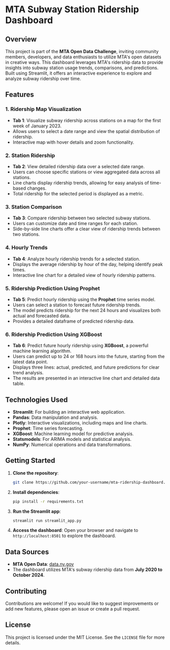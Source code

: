 

# MTA Subway Station Ridership Dashboard

## Overview

This project is part of the **MTA Open Data Challenge**, inviting community members, developers, and data enthusiasts to utilize MTA's open datasets in creative ways. This dashboard leverages MTA's ridership data to provide insights into subway station usage trends, comparisons, and predictions. Built using Streamlit, it offers an interactive experience to explore and analyze subway ridership over time.

## Features

### 1. Ridership Map Visualization
- **Tab 1**: Visualize subway ridership across stations on a map for the first week of January 2023.
- Allows users to select a date range and view the spatial distribution of ridership.
- Interactive map with hover details and zoom functionality.

### 2. Station Ridership
- **Tab 2**: View detailed ridership data over a selected date range.
- Users can choose specific stations or view aggregated data across all stations.
- Line charts display ridership trends, allowing for easy analysis of time-based changes.
- Total ridership for the selected period is displayed as a metric.

### 3. Station Comparison
- **Tab 3**: Compare ridership between two selected subway stations.
- Users can customize date and time ranges for each station.
- Side-by-side line charts offer a clear view of ridership trends between two stations.

### 4. Hourly Trends
- **Tab 4**: Analyze hourly ridership trends for a selected station.
- Displays the average ridership by hour of the day, helping identify peak times.
- Interactive line chart for a detailed view of hourly ridership patterns.

### 5. Ridership Prediction Using Prophet
- **Tab 5**: Predict hourly ridership using the **Prophet** time series model.
- Users can select a station to forecast future ridership trends.
- The model predicts ridership for the next 24 hours and visualizes both actual and forecasted data.
- Provides a detailed dataframe of predicted ridership data.

### 6. Ridership Prediction Using XGBoost
- **Tab 6**: Predict future hourly ridership using **XGBoost**, a powerful machine learning algorithm.
- Users can predict up to 24 or 168 hours into the future, starting from the latest data point.
- Displays three lines: actual, predicted, and future predictions for clear trend analysis.
- The results are presented in an interactive line chart and detailed data table.

## Technologies Used
- **Streamlit**: For building an interactive web application.
- **Pandas**: Data manipulation and analysis.
- **Plotly**: Interactive visualizations, including maps and line charts.
- **Prophet**: Time series forecasting.
- **XGBoost**: Machine learning model for predictive analysis.
- **Statsmodels**: For ARIMA models and statistical analysis.
- **NumPy**: Numerical operations and data transformations.

## Getting Started

1. **Clone the repository**:
   ```bash
   git clone https://github.com/your-username/mta-ridership-dashboard.git
   ```
2. **Install dependencies**:
   ```bash
   pip install -r requirements.txt
   ```
3. **Run the Streamlit app**:
   ```bash
   streamlit run streamlit_app.py
   ```

4. **Access the dashboard**:
   Open your browser and navigate to `http://localhost:8501` to explore the dashboard.

## Data Sources

- **MTA Open Data**: [data.ny.gov](https://data.ny.gov)
- The dashboard utilizes MTA's subway ridership data from **July 2020 to October 2024**.

## Contributing

Contributions are welcome! If you would like to suggest improvements or add new features, please open an issue or create a pull request.

## License

This project is licensed under the MIT License. See the `LICENSE` file for more details.

